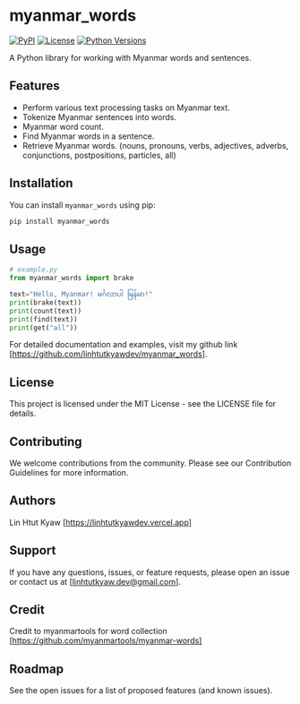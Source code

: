# myanmar_words

[![PyPI](https://img.shields.io/pypi/v/myanmar_words)](https://pypi.org/project/myanmar_words/)
[![License](https://img.shields.io/github/license/linhtutkyawdev/myanmar_words)](https://github.com/linhtutkyawdev/myanmar_words/LICENSE)
[![Python Versions](https://img.shields.io/pypi/pyversions/myanmar_words)](https://pypi.org/project/myanmar_words/)

A Python library for working with Myanmar words and sentences.

## Features

- Perform various text processing tasks on Myanmar text.
- Tokenize Myanmar sentences into words.
- Myanmar word count.
- Find Myanmar words in a sentence.
- Retrieve Myanmar words. (nouns, pronouns, verbs, adjectives, adverbs, conjunctions, postpositions, particles, all)

## Installation

You can install `myanmar_words` using pip:

```bash
pip install myanmar_words
```

## Usage

```python
# example.py
from myanmar_words import brake

text="Hello, Myanmar! မင်္ဂလာပါ မြန်မာ!"
print(brake(text))
print(count(text))
print(find(text))
print(get("all"))
```

For detailed documentation and examples, visit my github link [https://github.com/linhtutkyawdev/myanmar_words].

## License

This project is licensed under the MIT License - see the LICENSE file for details.

## Contributing

We welcome contributions from the community. Please see our Contribution Guidelines for more information.

## Authors

Lin Htut Kyaw
[https://linhtutkyawdev.vercel.app]

## Support

If you have any questions, issues, or feature requests, please open an issue or contact us at [linhtutkyaw.dev@gmail.com].

## Credit

Credit to myanmartools for word collection
[https://github.com/myanmartools/myanmar-words]

## Roadmap

See the open issues for a list of proposed features (and known issues).
